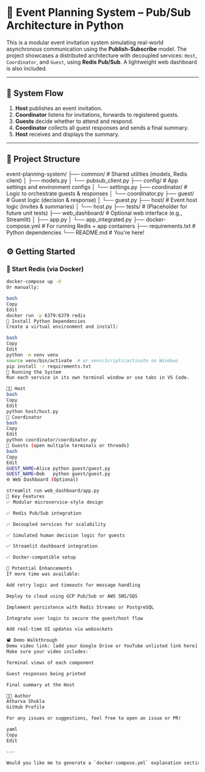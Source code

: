 # 📅 Event Planning System – Pub/Sub Architecture in Python

This is a modular event invitation system simulating real-world asynchronous communication using the **Publish-Subscribe** model. The project showcases a distributed architecture with decoupled services: `Host`, `Coordinator`, and `Guest`, using **Redis Pub/Sub**. A lightweight web dashboard is also included.

---

## 🚦 System Flow

1. **Host** publishes an event invitation.
2. **Coordinator** listens for invitations, forwards to registered guests.
3. **Guests** decide whether to attend and respond.
4. **Coordinator** collects all guest responses and sends a final summary.
5. **Host** receives and displays the summary.

---

## 📁 Project Structure

event-planning-system/
├── common/ # Shared utilities (models, Redis client)
│ ├── models.py
│ └── pubsub_client.py
├── config/ # App settings and environment configs
│ └── settings.py
├── coordinator/ # Logic to orchestrate guests & responses
│ └── coordinator.py
├── guest/ # Guest logic (decision & response)
│ └── guest.py
├── host/ # Event host logic (invites & summaries)
│ └── host.py
├── tests/ # (Placeholder for future unit tests)
├── web_dashboard/ # Optional web interface (e.g., Streamlit)
│ ├── app.py
│ └── app_integrated.py
├── docker-compose.yml # For running Redis + app containers
├── requirements.txt # Python dependencies
└── README.md # You're here!


## ⚙️ Getting Started

### 🐳 Start Redis (via Docker)

```bash
docker-compose up -d
Or manually:

bash
Copy
Edit
docker run -p 6379:6379 redis
🐍 Install Python Dependencies
Create a virtual environment and install:

bash
Copy
Edit
python -m venv venv
source venv/bin/activate  # or venv\Scripts\activate on Windows
pip install -r requirements.txt
🚀 Running the System
Run each service in its own terminal window or use tabs in VS Code.

🧑‍💼 Host
bash
Copy
Edit
python host/host.py
🧠 Coordinator
bash
Copy
Edit
python coordinator/coordinator.py
🧍 Guests (open multiple terminals or threads)
bash
Copy
Edit
GUEST_NAME=Alice python guest/guest.py
GUEST_NAME=Bob   python guest/guest.py
🌐 Web Dashboard (Optional)

streamlit run web_dashboard/app.py
🧠 Key Features
✅ Modular microservice-style design

✅ Redis Pub/Sub integration

✅ Decoupled services for scalability

✅ Simulated human decision logic for guests

✅ Streamlit dashboard integration

✅ Docker-compatible setup

🧪 Potential Enhancements
If more time was available:

Add retry logic and timeouts for message handling

Deploy to cloud using GCP Pub/Sub or AWS SNS/SQS

Implement persistence with Redis Streams or PostgreSQL

Integrate user login to secure the guest/host flow

Add real-time UI updates via websockets

📽️ Demo Walkthrough
Demo video link: [add your Google Drive or YouTube unlisted link here]
Make sure your video includes:

Terminal views of each component

Guest responses being printed

Final summary at the Host

👨‍💻 Author
Atharva Shukla
GitHub Profile

For any issues or suggestions, feel free to open an issue or PR!

yaml
Copy
Edit

---

Would you like me to generate a `docker-compose.yml` explanation section too? Or do you want help with the video walkthrough script next?
